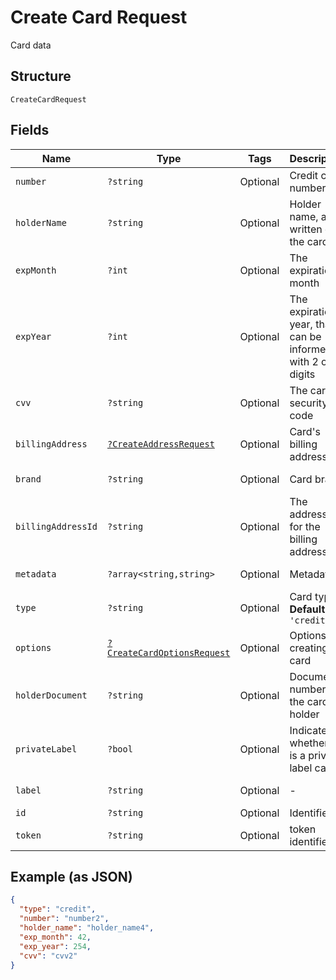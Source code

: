 
# Create Card Request

Card data

## Structure

`CreateCardRequest`

## Fields

| Name | Type | Tags | Description | Getter | Setter |
|  --- | --- | --- | --- | --- | --- |
| `number` | `?string` | Optional | Credit card number | getNumber(): ?string | setNumber(?string number): void |
| `holderName` | `?string` | Optional | Holder name, as written on the card | getHolderName(): ?string | setHolderName(?string holderName): void |
| `expMonth` | `?int` | Optional | The expiration month | getExpMonth(): ?int | setExpMonth(?int expMonth): void |
| `expYear` | `?int` | Optional | The expiration year, that can be informed with 2 or 4 digits | getExpYear(): ?int | setExpYear(?int expYear): void |
| `cvv` | `?string` | Optional | The card's security code | getCvv(): ?string | setCvv(?string cvv): void |
| `billingAddress` | [`?CreateAddressRequest`](../../doc/models/create-address-request.md) | Optional | Card's billing address | getBillingAddress(): ?CreateAddressRequest | setBillingAddress(?CreateAddressRequest billingAddress): void |
| `brand` | `?string` | Optional | Card brand | getBrand(): ?string | setBrand(?string brand): void |
| `billingAddressId` | `?string` | Optional | The address id for the billing address | getBillingAddressId(): ?string | setBillingAddressId(?string billingAddressId): void |
| `metadata` | `?array<string,string>` | Optional | Metadata | getMetadata(): ?array | setMetadata(?array metadata): void |
| `type` | `?string` | Optional | Card type<br>**Default**: `'credit'` | getType(): ?string | setType(?string type): void |
| `options` | [`?CreateCardOptionsRequest`](../../doc/models/create-card-options-request.md) | Optional | Options for creating the card | getOptions(): ?CreateCardOptionsRequest | setOptions(?CreateCardOptionsRequest options): void |
| `holderDocument` | `?string` | Optional | Document number for the card's holder | getHolderDocument(): ?string | setHolderDocument(?string holderDocument): void |
| `privateLabel` | `?bool` | Optional | Indicates whether it is a private label card | getPrivateLabel(): ?bool | setPrivateLabel(?bool privateLabel): void |
| `label` | `?string` | Optional | - | getLabel(): ?string | setLabel(?string label): void |
| `id` | `?string` | Optional | Identifier | getId(): ?string | setId(?string id): void |
| `token` | `?string` | Optional | token identifier | getToken(): ?string | setToken(?string token): void |

## Example (as JSON)

```json
{
  "type": "credit",
  "number": "number2",
  "holder_name": "holder_name4",
  "exp_month": 42,
  "exp_year": 254,
  "cvv": "cvv2"
}
```

